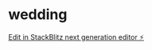 # wedding

[Edit in StackBlitz next generation editor ⚡️](https://stackblitz.com/~/github.com/alqoe/wedding)